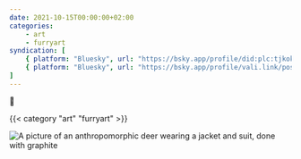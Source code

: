 ```yaml
---
date: 2021-10-15T00:00:00+02:00
categories:
    - art
    - furryart
syndication: [
    { platform: "Bluesky", url: "https://bsky.app/profile/did:plc:tjkokzqdnfzzlaxdjjzzzi5b/post/3k6ycdukl3x2a", hidden: true },
    { platform: "Bluesky", url: "https://bsky.app/profile/vali.link/post/3k6ycdukl3x2a" }
]
---
```

🦌

{{< category "art" "furryart" >}}

<img class="u-featured" src="/posts/2021-10-15_0000/deerguy.jpg" alt="A picture of an anthropomorphic deer wearing a jacket and suit, done with graphite">